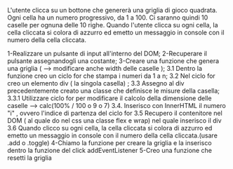L'utente clicca su un bottone che genererà una griglia di gioco quadrata.
Ogni cella ha un numero progressivo, da 1 a 100. Ci saranno quindi 10 caselle per ognuna delle 10 righe. Quando l'utente clicca su ogni cella, la cella cliccata si colora di azzurro ed emetto un messaggio in console con il numero della cella cliccata.


1-Realizzare un pulsante di input all'interno del DOM;
2-Recuperare il pulsante assegnandogli una costante;
3-Creare una funzione che genera una griglia ( --> modificare anche width delle caselle );
 3.1 Dentro la funzione creo un ciclo for che stampa i numeri da 1 a n;
 3.2 Nel ciclo for creo un elemento div ( la singola casella) ;
 3.3 Assegno al div precedentemente creato una classe che definisce le misure della casella;
   3.3.1 Utilizzare ciclo for per modificare  il calcolo della dimensione delle caselle --> calc(100% / 100 o 9 o 7)
 3.4. Inserisco con InnerHTML il numero "i" , ovvero l'indice di partenza del ciclo for
 3.5 Recupero il contenitore nel DOM ( al quale do nel css una classe flex e wrap) nel quale inserisco il div
 3.6 Quando clicco su ogni cella, la cella cliccata si colora di azzurro ed emetto un messaggio in console con il numero della cella cliccata.(usare .add o .toggle)
4-Chiamo la funzione per creare la griglia e la inserisco dentro la  funzione del click addEventListener
5-Creo una funzione che resetti la griglia

